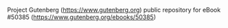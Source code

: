Project Gutenberg (https://www.gutenberg.org) public repository for
eBook #50385 (https://www.gutenberg.org/ebooks/50385)
